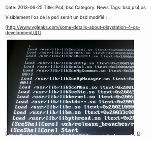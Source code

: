 Date: 2013-06-25
Title: Ps4, bsd
Category: News
Tags: bsd,ps4,os

[0]: static/images/bsdps4.jpg  "Grande Version"
[1]: http://www.vgleaks.com/some-details-about-playstation-4-os-development/

Visiblement l'os de la ps4 serait un bsd modifié :

[http://www.vgleaks.com/some-details-about-playstation-4-os-development/][1]

[![Asuka Swimsuit](static/images/bsdps4_thumb.jpg)] [0] 

